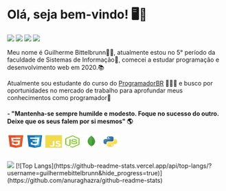 # Olá, seja bem-vindo! 🖥️👋
<a href="https://linkedin.com/in/#"><img src="https://img.shields.io/badge/linkedin-0077B5.svg?style=for-the-badge&logo=linkedin&logoColor=white"></a> <a href="https://www.instagram.com/guilherme_bittelbrunn/?hl=pt-br"><img src="https://img.shields.io/badge/instagram-E4405F.svg?style=for-the-badge&logo=instagram&logoColor=white"></a> <a href="https://www.facebook.com/guilherme.bittelbrunn"><img src="https://img.shields.io/badge/facebook-0077B5.svg?style=for-the-badge&logo=facebook&logoColor=white"></a> <a href="mailto:guilherme.bitte@unifebe.edu.br"><img src="https://img.shields.io/badge/e‑mail-F13536.svg?style=for-the-badge&logo=GMail&logoColor=white"></a> 



Meu nome é Guilherme Bittelbrunn🙋‍♂️, atualmente estou no 5° período da faculdade de Sistemas de Informação🏫, comecei a estudar programação e desenvolvimento web em 2020.📚

Atualmente sou estudante do curso do [ProgramadorBR](https://programadorbr.com) 👨🏻‍🎓 e busco por oportunidades no mercado de trabalho para aprofundar meus conhecimentos como programador💼

#### - "Mantenha-se sempre humilde e modesto. Foque no sucesso do outro. Deixe que os seus falem por si mesmos" 🌎


  <img align="center" alt="Rafa-HTML" height="30" width="40" display = "inline-block" src="https://raw.githubusercontent.com/devicons/devicon/master/icons/html5/html5-original.svg"> <img align="center" alt="Rafa-CSS" height="30" width="40" display = "inline-block" src="https://raw.githubusercontent.com/devicons/devicon/master/icons/css3/css3-original.svg"> <img align="center" alt="Rafa-Js" height="30" width="40" display = "inline-block" src="https://raw.githubusercontent.com/devicons/devicon/master/icons/javascript/javascript-plain.svg"> <img align="center" alt="Rafa-HTML" height="30" width="40" display = "inline-block" src="https://raw.githubusercontent.com/devicons/devicon/master/icons/nodejs/nodejs-original.svg">  <img align="center" alt="Rafa-HTML" height="30" width="40" display = "inline-block" src="https://raw.githubusercontent.com/devicons/devicon/master/icons/mongodb/mongodb-original.svg">   <img align="center" alt="Rafa-Python" height="30" width="40"  display = "inline-block" src="https://raw.githubusercontent.com/devicons/devicon/master/icons/python/python-original.svg">

<br>

<div text-align:center>
<img height="165em" src="https://github-readme-stats.vercel.app/api/top-langs/?username=guilhermebittelbrunn&layout=compact&langs_count=7&theme=dracula"/>
[![Top Langs](https://github-readme-stats.vercel.app/api/top-langs/?username=guilhermebittelbrunn&hide_progress=true)](https://github.com/anuraghazra/github-readme-stats)
</div>
